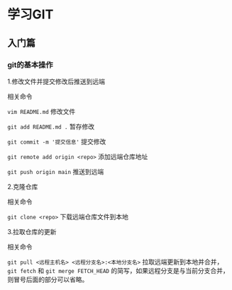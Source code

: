 # 学习GIT

## 入门篇

### git的基本操作

1.修改文件并提交修改后推送到远端

相关命令

`vim README.md` 修改文件

`git add README.md .` 暂存修改

`git commit -m '提交信息'` 提交修改

`git remote add origin <repo>` 添加远端仓库地址

`git push origin main` 推送到远端

2.克隆仓库

相关命令

`git clone <repo>` 下载远端仓库文件到本地

3.拉取仓库的更新

相关命令

`git pull <远程主机名> <远程分支名>:<本地分支名>` 拉取远端更新到本地并合并，`git fetch` 和 `git merge FETCH_HEAD` 的简写，如果远程分支是与当前分支合并，则冒号后面的部分可以省略。
